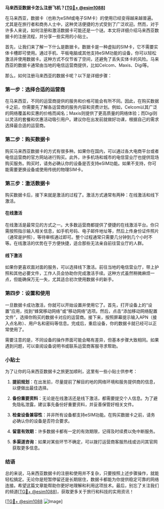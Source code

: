 **马来西亚数据卡怎么注册飞机？[[TG💪+ @esim1088](https://t.me/s/esim1088)]**

在马来西亚，数据卡（也称为eSIM或电子SIM卡）的使用已经变得越来越普遍。尤其是在旅行者和商务人士中，这种灵活便捷的方式受到了广泛欢迎。然而，对于许多人来说，如何注册和激活数据卡可能还是一个谜。本文将详细介绍马来西亚数据卡的注册流程，并分享一些实用的小贴士。

首先，让我们来了解一下什么是数据卡。数据卡是一种虚拟的SIM卡，它不需要实体卡槽即可使用。通过手机、平板电脑或其他支持eSIM功能的设备，你可以轻松激活并使用数据卡。这种方式不仅节省了空间，还避免了丢失实体卡的风险。马来西亚的数据卡通常由当地的电信运营商提供，比如Celcom、Maxis、Digi等。

那么，如何注册马来西亚的数据卡呢？以下是详细步骤：

### 第一步：选择合适的运营商

在马来西亚，不同的运营商提供的服务和价格可能会有所不同。因此，在购买数据卡之前，你需要先了解各运营商的服务内容和资费计划。例如，Celcom以其广泛的网络覆盖和实惠的价格而闻名；Maxis则提供了更高质量的网络体验；而Digi则以灵活的套餐和优惠活动吸引用户。建议你在出发前就做好功课，根据自己的需求选择最合适的运营商。

### 第二步：购买数据卡

购买马来西亚数据卡的方式有很多种。如果你在国内，可以通过各大电商平台或者电信运营商的官方网站进行购买。此外，许多机场和城市的电信营业厅也提供现场购买服务。购买时，请务必确认你的设备是否支持eSIM功能。如果不支持，你可能需要更换设备或使用传统的物理SIM卡。

### 第三步：激活数据卡

购买数据卡后，接下来就是激活的过程了。激活方式通常有两种：在线激活和线下激活。

#### 在线激活

在线激活是最常见的方式之一。大多数运营商都提供了便捷的在线激活平台。你只需按照指示输入相关信息，如手机号码、电子邮件地址等，然后上传身份证件照片（通常是护照），等待审核通过即可。整个过程通常只需要几分钟到几个小时不等。在线激活的优势在于方便快捷，适合那些无法亲自前往营业厅的人群。

#### 线下激活

如果你更喜欢面对面的服务，可以选择线下激活。前往当地的电信营业厅，带上护照和其他必要文件，工作人员会协助你完成激活手续。这种方式虽然稍微麻烦一点，但能确保万无一失，尤其适合初次使用数据卡的新手。

### 第四步：设置和使用

一旦数据卡成功激活，你就可以开始设置并使用它了。首先，打开设备上的“设置”应用，找到“蜂窝移动网络”或“移动网络”选项。然后，点击“添加移动网络配置文件”，选择你购买的数据卡对应的运营商。接下来，按照屏幕提示输入APN（接入点名称）、用户名和密码等信息。完成后，重启设备，你的数据卡就已经可以正常使用了。

需要注意的是，不同设备的操作界面可能会略有差异，但基本步骤大致相同。如果遇到问题，可以查阅设备说明书或联系运营商客服寻求帮助。

### 小贴士

为了让你的马来西亚数据卡之旅更加顺利，这里有一些小贴士供参考：

1. **提前规划**：在出发前，尽量提前了解目的地的网络环境和服务提供商的信息，以便做出最佳选择。
   
2. **备份重要资料**：无论是在线激活还是线下激活，都需要提交个人信息。为了避免隐私泄露，建议事先备份好重要资料，并妥善保管好相关文件。

3. **检查设备兼容性**：并非所有设备都支持eSIM功能。在购买数据卡之前，请务必确认你的设备是否符合要求。

4. **留意有效期**：许多数据卡都有一定的有效期限，记得及时续费以免中断服务。

5. **多渠道咨询**：如果对某些环节不确定，可以拨打运营商客服热线或访问其官网获取更多信息。

### 结语

总的来说，马来西亚数据卡的注册和使用并不复杂，只要按照上述步骤操作，就能轻松搞定。无论你是短暂停留还是长期居住，数据卡都能为你提供稳定可靠的网络连接。希望这篇文章能帮助你更好地理解和利用这项技术。最后，别忘了关注我们的频道[[TG💪+ @esim1088](https://t.me/s/esim1088)]，获取更多关于旅行和科技的实用资讯！

[[TG💪+ @esim1088](https://t.me/s/esim1088) ![Image](https://i.postimg.cc/4NQfJmqS/Snipaste-2025-05-13-00-14-12.png)]